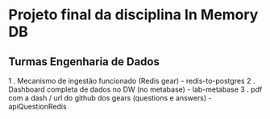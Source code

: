 # Projeto final da disciplina In Memory DB
## Turmas Engenharia de Dados


1 . Mecanismo de ingestão funcionado (Redis gear) - redis-to-postgres
2 . Dashboard completa de dados no DW (no metabase) - lab-metabase
3 . pdf com a dash / url do github dos gears (questions e answers) - apiQuestionRedis


